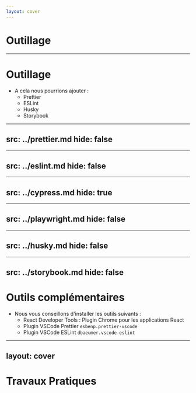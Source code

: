 ```yaml
---
layout: cover
---
```


# Outillage

---


# Outillage

* A cela nous pourrions ajouter :
    * Prettier
    * ESLint
    * Husky
    * Storybook

---
src: ../prettier.md
hide: false
---

---
src: ../eslint.md
hide: false
---

---
src: ../cypress.md
hide: true
---

---
src: ../playwright.md
hide: false
---

---
src: ../husky.md
hide: false
---

---
src: ../storybook.md
hide: false
---


# Outils complémentaires

* Nous vous conseillons d'installer les outils suivants :
    * React Developer Tools : Plugin Chrome pour les applications React
    * Plugin VSCode Prettier `esbenp.prettier-vscode`
    * Plugin VSCode ESLint `dbaeumer.vscode-eslint`

---
layout: cover
---

# Travaux Pratiques
